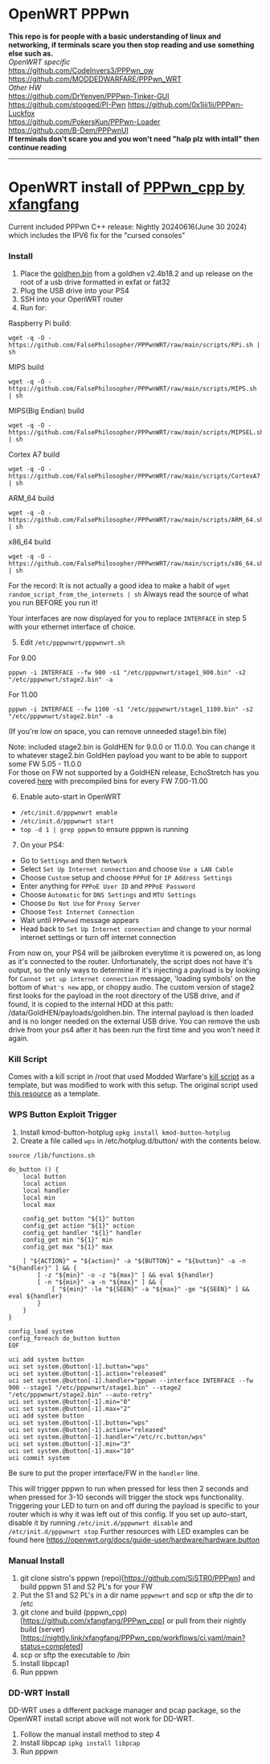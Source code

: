 # OpenWRT PPPwn

**This repo is for people with a basic understanding of linux and networking, if terminals scare you then stop reading and use something else such as.**  
*OpenWRT specific*  
https://github.com/CodeInvers3/PPPwn_ow  
https://github.com/MODDEDWARFARE/PPPwn_WRT  
*Other HW*  
https://github.com/DrYenyen/PPPwn-Tinker-GUI  
https://github.com/stooged/PI-Pwn
https://github.com/0x1iii1ii/PPPwn-Luckfox  
https://github.com/PokersKun/PPPwn-Loader  
https://github.com/B-Dem/PPPwnUI  
**If terminals don't scare you and you won't need "halp plz with intall" then continue reading**  

---

# OpenWRT install of [PPPwn_cpp by xfangfang](https://github.com/xfangfang/PPPwn_cpp)

Current included PPPwn C++ release: Nightly 20240616(June 30 2024) which includes the IPV6 fix for the "cursed consoles"

### Install
1. Place the [goldhen.bin](https://ko-fi.com/sistro/shop) from a goldhen v2.4b18.2 and up release on the root of a usb drive formatted in exfat or fat32  
2. Plug the USB drive into your PS4
3. SSH into your OpenWRT router
4. Run for:

Raspberry Pi build:
```
wget -q -O - https://github.com/FalsePhilosopher/PPPwnWRT/raw/main/scripts/RPi.sh | sh
```
MIPS build
```
wget -q -O - https://github.com/FalsePhilosopher/PPPwnWRT/raw/main/scripts/MIPS.sh | sh
```
MIPS(Big Endian) build
```
wget -q -O - https://github.com/FalsePhilosopher/PPPwnWRT/raw/main/scripts/MIPSEL.sh | sh
```
Cortex A7 build
```
wget -q -O - https://github.com/FalsePhilosopher/PPPwnWRT/raw/main/scripts/CortexA7.sh | sh
```
ARM_64 build
```
wget -q -O - https://github.com/FalsePhilosopher/PPPwnWRT/raw/main/scripts/ARM_64.sh | sh
```
x86_64 build
```
wget -q -O - https://github.com/FalsePhilosopher/PPPwnWRT/raw/main/scripts/x86_64.sh | sh
```

For the record: It is not actually a good idea to make a habit of
`wget random_script_from_the_internets | sh`
Always read the source of what you run BEFORE you run it!

Your interfaces are now displayed for you to replace `INTERFACE` in step 5 with your ethernet interface of choice.

5. Edit `/etc/pppwnwrt/pppwnwrt.sh`

For 9.00
```
pppwn -i INTERFACE --fw 900 -s1 "/etc/pppwnwrt/stage1_900.bin" -s2 "/etc/pppwnwrt/stage2.bin" -a
```
For 11.00
```
pppwn -i INTERFACE --fw 1100 -s1 "/etc/pppwnwrt/stage1_1100.bin" -s2 "/etc/pppwnwrt/stage2.bin" -a
```
(If you're low on space, you can remove unneeded stage1.bin file)

Note: included stage2.bin is GoldHEN for 9.0.0 or 11.0.0. You can change it to whatever stage2.bin GoldHen payload you want to be able to support some FW 5.05 - 11.0.0  
For those on FW not supported by a GoldHEN release, EchoStretch has you covered [here](https://github.com/EchoStretch/ps4-hen-vtx/releases) with precompiled bins for every FW 7.00-11.00 

6. Enable auto-start in OpenWRT
- `/etc/init.d/pppwnwrt enable`
- `/etc/init.d/pppwnwrt start`
- `top -d 1 | grep pppwn` to ensure pppwn is running

7. On your PS4:

- Go to `Settings` and then `Network`
- Select `Set Up Internet connection` and choose `Use a LAN Cable`
- Choose `Custom` setup and choose `PPPoE` for `IP Address Settings`
- Enter anything for `PPPoE User ID` and `PPPoE Password`
- Choose `Automatic` for `DNS Settings` and `MTU Settings`
- Choose `Do Not Use` for `Proxy Server`
- Choose `Test Internet Connection`
- Wait until `PPPwned` message appears
- Head back to `Set Up Internet connection` and change to your normal internet settings or turn off internet connection

From now on, your PS4 will be jailbroken everytime it is powered on, as long as it's connected to the router. Unfortunately, the script does not have it's output, so the only ways to determine if it's injecting a payload is by looking for `Cannot set up internet connection` message, 'loading symbols' on the bottom of `What's new` app, or choppy audio. The custom version of stage2 first looks for the payload in the root directory of the USB drive, and if found, it is copied to the internal HDD at this path: /data/GoldHEN/payloads/goldhen.bin. The internal payload is then loaded and is no longer needed on the external USB drive. You can remove the usb drive from your ps4 after it has been run the first time and you won't need it again.

### Kill Script
Comes with a kill script in /root that used Modded Warfare's [kill script](https://github.com/MODDEDWARFARE/PPPwn_WRT/blob/main/kill.sh) as a template, but was modified to work with this setup.
The original script used [this resource](https://askubuntu.com/questions/180336/how-to-find-the-process-id-pid-of-a-running-terminal-program) as a template.

### WPS Button Exploit Trigger
1. Install kmod-button-hotplug
`opkg install kmod-button-hotplug`
2. Create a file called `wps` in /etc/hotplug.d/button/ with the contents below.
```
source /lib/functions.sh

do_button () {
    local button
    local action
    local handler
    local min
    local max

    config_get button "${1}" button
    config_get action "${1}" action
    config_get handler "${1}" handler
    config_get min "${1}" min
    config_get max "${1}" max

    [ "${ACTION}" = "${action}" -a "${BUTTON}" = "${button}" -a -n "${handler}" ] && {
        [ -z "${min}" -o -z "${max}" ] && eval ${handler}
        [ -n "${min}" -a -n "${max}" ] && {
            [ "${min}" -le "${SEEN}" -a "${max}" -ge "${SEEN}" ] && eval ${handler}
        }
    }
}

config_load system
config_foreach do_button button
EOF

uci add system button
uci set system.@button[-1].button="wps"
uci set system.@button[-1].action="released"
uci set system.@button[-1].handler="pppwn --interface INTERFACE --fw 900 --stage1 "/etc/pppwnwrt/stage1.bin" --stage2 "/etc/pppwnwrt/stage2.bin" --auto-retry"
uci set system.@button[-1].min="0"
uci set system.@button[-1].max="2"
uci add system button
uci set system.@button[-1].button="wps"
uci set system.@button[-1].action="released"
uci set system.@button[-1].handler="/etc/rc.button/wps"
uci set system.@button[-1].min="3"
uci set system.@button[-1].max="10"
uci commit system
```
Be sure to put the proper interface/FW in the `handler` line.

This will trigger pppwn to run when pressed for less then 2 seconds and when pressed for 3-10 seconds will trigger the stock wps functionality.
Triggering your LED to turn on and off during the payload is specific to your router which is why it was left out of this config.
If you set up auto-start, disable it by running `/etc/init.d/pppwnwrt disable` and `/etc/init.d/pppwnwrt stop`
Further resources with LED examples can be found here https://openwrt.org/docs/guide-user/hardware/hardware.button

### Manual Install
1. git clone sistro's pppwn (repo)[https://github.com/SiSTR0/PPPwn] and build pppwn S1 and S2 PL's for your FW
2. Put the S1 and S2 PL's in a dir name `pppwnwrt` and scp or sftp the dir to /etc
3. git clone and build (pppwn_cpp)[https://github.com/xfangfang/PPPwn_cpp] or pull from their nightly build (server)[https://nightly.link/xfangfang/PPPwn_cpp/workflows/ci.yaml/main?status=completed]
4. scp or sftp the executable to /bin
5. Install libpcap1
6. Run pppwn

### DD-WRT Install
DD-WRT uses a different package manager and pcap package, so the OpenWRT install script above will not work for DD-WRT.
1. Follow the manual install method to step 4
2. Install libpcap `ipkg install libpcap`
3. Run pppwn
